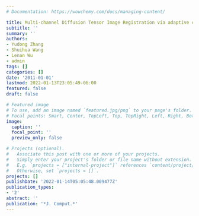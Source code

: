 ```yaml
---
# Documentation: https://wowchemy.com/docs/managing-content/

title: Multi-channel Diffusion Tensor Image Registration via adaptive chaotic PSO.
subtitle: ''
summary: ''
authors:
- Yudong Zhang
- Shuihua Wang
- Lenan Wu
- admin
tags: []
categories: []
date: '2011-01-01'
lastmod: 2022-01-13T23:05:49-06:00
featured: false
draft: false

# Featured image
# To use, add an image named `featured.jpg/png` to your page's folder.
# Focal points: Smart, Center, TopLeft, Top, TopRight, Left, Right, BottomLeft, Bottom, BottomRight.
image:
  caption: ''
  focal_point: ''
  preview_only: false

# Projects (optional).
#   Associate this post with one or more of your projects.
#   Simply enter your project's folder or file name without extension.
#   E.g. `projects = ["internal-project"]` references `content/project/deep-learning/index.md`.
#   Otherwise, set `projects = []`.
projects: []
publishDate: '2022-01-14T05:05:48.009477Z'
publication_types:
- '2'
abstract: ''
publication: '*J. Comput.*'
---
```

